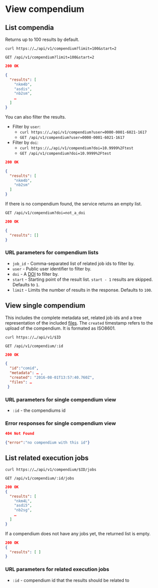# View compendium

## List compendia

Returns up to 100 results by default.

`curl https://…/api/v1/compendium?limit=100&start=2`

`GET /api/v1/compendium?limit=100&start=2`

```json
200 OK

{
  "results": [
    "nkm4b",
    "asdis",
    "nb2sm",
    …
  ]
}
```

You can also filter the results.

- Filter by `user`:
    - `curl https://…/api/v1/compendium?user=0000-0001-6021-1617`
    - `GET /api/v1/compendium?user=0000-0001-6021-1617`
- Filter by `doi`:
    - `curl https://…/api/v1/compendium?doi=10.9999%2Ftest`
    - `GET /api/v1/compendium?doi=10.9999%2Ftest`

```json
200 OK

{
  "results": [
    "nkm4b",
    "nb2sm"
  ]
}
```

If there is no compendium found, the service returns an empty list.

`GET /api/v1/compendium?doi=not_a_doi`

```json
200 OK

{
  "results": []
}
```

### URL parameters for compendium lists

- `job_id` - Comma-separated list of related job ids to filter by.
- `user` - Public user identifier to filter by.
- `doi` - A [DOI](https://doi.org) to filter by.
- `start` - Starting point of the result list. `start - 1` results are skipped. Defaults to `1`.
- `limit` - Limits the number of results in the response. Defaults to `100`.

## View single compendium

This includes the complete metadata set, related job ids and a tree representation of the included [files](compendium/files.md). The `created` timestamp refers to the upload of the compendium. It is formated as ISO8601.

`curl https://…/api/v1/$ID`

`GET /api/v1/compendium/:id`

```json
200 OK

{
  "id":"comid",
  "metadata": … ,
  "created": "2016-08-01T13:57:40.760Z",
  "files": …
 }
```

### URL parameters for single compendium view

- `:id` - the compendiums id

### Error responses for single compendium view

```json
404 Not Found

{"error":"no compendium with this id"}
```

## List related execution jobs

`curl https://…/api/v1/compendium/$ID/jobs`

`GET /api/v1/compendium/:id/jobs`

```json
200 OK
{
  "results": [
    "nkm4L",
    "asdi5",
    "nb2sg",
    …
  ]
}
```

If a compendium does not have any jobs yet, the returned list is empty.

```json
200 OK
{
  "results": [ ]
}
```

### URL parameters for related execution jobs

- `:id` - compendium id that the results should be related to
